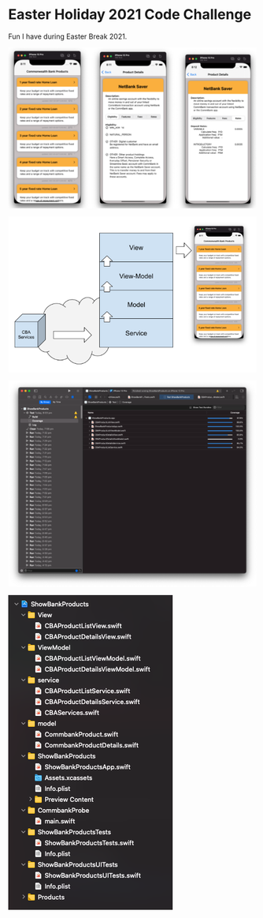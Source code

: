 # Easter Holiday 2021 Code Challenge

Fun I have during Easter Break 2021.

![](doc/res/cba-products.png)

![](doc/res/easter-challenge-arch.png)

![](doc/res/test-coverage.png)

![](doc/res/prj-structure.png)